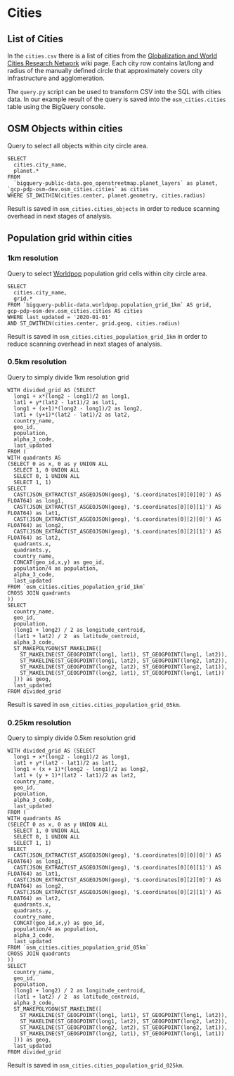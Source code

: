 # Cities

## List of Cities

In the `cities.csv` there is a list of cities from the [Globalization and World Cities Research Network](https://en.wikipedia.org/wiki/Globalization_and_World_Cities_Research_Network) wiki page.
Each city row contains lat/long and radius of the manually defined circle that approximately covers city infrastructure and agglomeration.

The `query.py` script can be used to transform CSV into the SQL with cities data.
In our example result of the query is saved into the `osm_cities.cities` table using the BigQuery console.

## OSM Objects within cities

Query to select all objects within city circle area.

```
SELECT
  cities.city_name,
  planet.*
FROM
  `bigquery-public-data.geo_openstreetmap.planet_layers` as planet, `gcp-pdp-osm-dev.osm_cities.cities` as cities
WHERE ST_DWITHIN(cities.center, planet.geometry, cities.radius)
```

Result is saved in `osm_cities.cities_objects` in order to reduce scanning overhead in next stages of analysis.

## Population grid within cities

### 1km resolution

Query to select [Worldpop](https://www.worldpop.org/) population grid cells within city circle area.
```
SELECT
  cities.city_name,
  grid.*
FROM `bigquery-public-data.worldpop.population_grid_1km` AS grid,
gcp-pdp-osm-dev.osm_cities.cities AS cities
WHERE last_updated = '2020-01-01'
AND ST_DWITHIN(cities.center, grid.geog, cities.radius)
```

Result is saved in `osm_cities.cities_population_grid_1km` in order to reduce scanning overhead in next stages of analysis.

### 0.5km resolution

Query to simply divide 1km resolution grid
```
WITH divided_grid AS (SELECT
  long1 + x*(long2 - long1)/2 as long1,
  lat1 + y*(lat2 - lat1)/2 as lat1,
  long1 + (x+1)*(long2 - long1)/2 as long2,
  lat1 + (y+1)*(lat2 - lat1)/2 as lat2,
  country_name,
  geo_id,
  population,
  alpha_3_code,
  last_updated
FROM (
WITH quadrants AS
(SELECT 0 as x, 0 as y UNION ALL
  SELECT 1, 0 UNION ALL
  SELECT 0, 1 UNION ALL
  SELECT 1, 1)
SELECT
  CAST(JSON_EXTRACT(ST_ASGEOJSON(geog), '$.coordinates[0][0][0]') AS FLOAT64) as long1,
  CAST(JSON_EXTRACT(ST_ASGEOJSON(geog), '$.coordinates[0][0][1]') AS FLOAT64) as lat1,
  CAST(JSON_EXTRACT(ST_ASGEOJSON(geog), '$.coordinates[0][2][0]') AS FLOAT64) as long2,
  CAST(JSON_EXTRACT(ST_ASGEOJSON(geog), '$.coordinates[0][2][1]') AS FLOAT64) as lat2,
  quadrants.x,
  quadrants.y,
  country_name,
  CONCAT(geo_id,x,y) as geo_id,
  population/4 as population,
  alpha_3_code,
  last_updated
FROM `osm_cities.cities_population_grid_1km`
CROSS JOIN quadrants
))
SELECT
  country_name,
  geo_id,
  population,
  (long1 + long2) / 2 as longitude_centroid,
  (lat1 + lat2) / 2  as latitude_centroid,
  alpha_3_code,
  ST_MAKEPOLYGON(ST_MAKELINE([
    ST_MAKELINE(ST_GEOGPOINT(long1, lat1), ST_GEOGPOINT(long1, lat2)),
    ST_MAKELINE(ST_GEOGPOINT(long1, lat2), ST_GEOGPOINT(long2, lat2)),
    ST_MAKELINE(ST_GEOGPOINT(long2, lat2), ST_GEOGPOINT(long2, lat1)),
    ST_MAKELINE(ST_GEOGPOINT(long2, lat1), ST_GEOGPOINT(long1, lat1))
  ])) as geog,
  last_updated
FROM divided_grid
```
Result is saved in `osm_cities.cities_population_grid_05km`.

### 0.25km resolution

Query to simply divide 0.5km resolution grid
```
WITH divided_grid AS (SELECT
  long1 + x*(long2 - long1)/2 as long1,
  lat1 + y*(lat2 - lat1)/2 as lat1,
  long1 + (x + 1)*(long2 - long1)/2 as long2,
  lat1 + (y + 1)*(lat2 - lat1)/2 as lat2,
  country_name,
  geo_id,
  population,
  alpha_3_code,
  last_updated
FROM (
WITH quadrants AS
(SELECT 0 as x, 0 as y UNION ALL
  SELECT 1, 0 UNION ALL
  SELECT 0, 1 UNION ALL
  SELECT 1, 1)
SELECT
  CAST(JSON_EXTRACT(ST_ASGEOJSON(geog), '$.coordinates[0][0][0]') AS FLOAT64) as long1,
  CAST(JSON_EXTRACT(ST_ASGEOJSON(geog), '$.coordinates[0][0][1]') AS FLOAT64) as lat1,
  CAST(JSON_EXTRACT(ST_ASGEOJSON(geog), '$.coordinates[0][2][0]') AS FLOAT64) as long2,
  CAST(JSON_EXTRACT(ST_ASGEOJSON(geog), '$.coordinates[0][2][1]') AS FLOAT64) as lat2,
  quadrants.x,
  quadrants.y,
  country_name,
  CONCAT(geo_id,x,y) as geo_id,
  population/4 as population,
  alpha_3_code,
  last_updated
FROM `osm_cities.cities_population_grid_05km`
CROSS JOIN quadrants
))
SELECT
  country_name,
  geo_id,
  population,
  (long1 + long2) / 2 as longitude_centroid,
  (lat1 + lat2) / 2  as latitude_centroid,
  alpha_3_code,
  ST_MAKEPOLYGON(ST_MAKELINE([
    ST_MAKELINE(ST_GEOGPOINT(long1, lat1), ST_GEOGPOINT(long1, lat2)),
    ST_MAKELINE(ST_GEOGPOINT(long1, lat2), ST_GEOGPOINT(long2, lat2)),
    ST_MAKELINE(ST_GEOGPOINT(long2, lat2), ST_GEOGPOINT(long2, lat1)),
    ST_MAKELINE(ST_GEOGPOINT(long2, lat1), ST_GEOGPOINT(long1, lat1))
  ])) as geog,
  last_updated
FROM divided_grid
```
Result is saved in `osm_cities.cities_population_grid_025km`.
